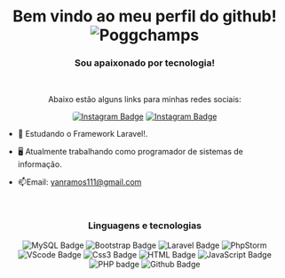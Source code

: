 

<h1 align="center">Bem vindo ao meu perfil do <strong>github</strong>! <img src="https://cdn.frankerfacez.com/emoticon/214129/1" alt="Poggchamps"></h1>
<h3 align="center">Sou apaixonado por tecnologia!</h3>

  <br>
 <p align="center">Abaixo estão alguns links para minhas redes sociais:</p>
 <div align="center">
  <a href="https://www.instagram.com/yanramos1" target="_blank"><img style="border-radius: 4px;" src="https://img.shields.io/badge/Instagram-white?style=for-the-badge&logo=instagram&logoColor=red" alt="Instagram Badge"/></a>
  <a href="https://www.linkedin.com/in/yan-ramos-3a90a3110/" target="_blank"><img style="border-radius: 4px;" src="https://img.shields.io/badge/LinkedIn-blue?style=for-the-badge&logo=LinkedIn&logoColor=white" alt="Instagram Badge"/></a>
</div>
<div align="left">

- :toolbox: Estudando o Framework Laravel!.

- :desktop_computer: Atualmente trabalhando como programador de sistemas de informação.

- :mailbox:Email: yanramos111@gmail.com
</div>
<br>
<div align="center">
<h3 align="center">Linguagens e tecnologias</h3>
<div>
</div>
<img src="https://img.shields.io/badge/mysql-%23430f.svg?style=for-the-badge&logo=mysql&logoColor=white" alt="MySQL Badge" />
<img src="https://img.shields.io/badge/bootstrap-%23563D7C.svg?style=for-the-badge&logo=bootstrap&logoColor=white" alt="Bootstrap Badge" />
<img src="https://img.shields.io/badge/laravel-%23FF2D20.svg?style=for-the-badge&logo=laravel&logoColor=white" alt="Laravel Badge">
<img src="https://img.shields.io/badge/phpstorm-143?style=for-the-badge&logo=phpstorm&logoColor=black&color=black&labelColor=darkorchid" alt="PhpStorm">
<img src="https://img.shields.io/badge/Visual%20Studio%20Code-0078d7.svg?style=for-the-badge&logo=visual-studio-code&logoColor=white" alt="VScode Badge">
<img src="https://img.shields.io/badge/css3-%231572B6.svg?style=for-the-badge&logo=css3&logoColor=white" alt="Css3 Badge">
<img src="https://img.shields.io/badge/html5-%23E34F26.svg?style=for-the-badge&logo=html5&logoColor=white" alt="HTML Badge">
<img src="https://img.shields.io/badge/javascript-%23323330.svg?style=for-the-badge&logo=javascript&logoColor=%23F7DF1E" alt="JavaScript Badge">
<img src="https://img.shields.io/badge/php-%23777BB4.svg?style=for-the-badge&logo=php&logoColor=white" alt="PHP badge">
<img src="https://img.shields.io/badge/github-%23121011.svg?style=for-the-badge&logo=github&logoColor=white" alt="Github Badge">

</div>
